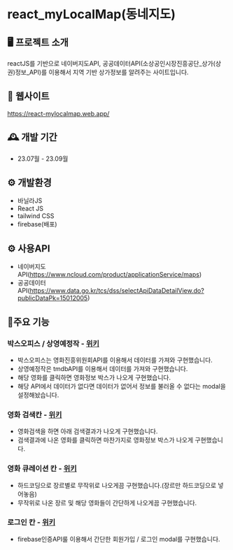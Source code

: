 # react_myLocalMap(동네지도)

## 🖥️ 프로젝트 소개
reactJS를 기반으로 네이버지도API, 공공데이터API(소상공인시장진흥공단_상가(상권)정보_API)를 이용해서 지역 기반 상가정보를 알려주는 사이트입니다.

## 🧭 웹사이트
https://react-mylocalmap.web.app/

## 🕰️ 개발 기간
- 23.07월 - 23.09월

## ⚙️ 개발환경
- 바닐라JS
- React JS
- tailwind CSS
- firebase(배포)

## ⚙️ 사용API
- 네이버지도API(https://www.ncloud.com/product/applicationService/maps)
- 공공데이터API(https://www.data.go.kr/tcs/dss/selectApiDataDetailView.do?publicDataPk=15012005)

## 📌주요 기능
### 박스오피스 / 상영예정작 - <a href="https://github.com/mandarinfactory/react_movieSearch/wiki/%EC%A3%BC%EC%9A%94%EA%B8%B0%EB%8A%A5(%EB%B0%95%EC%8A%A4%EC%98%A4%ED%94%BC%EC%8A%A4,--%EC%83%81%EC%98%81%EC%98%88%EC%A0%95%EC%9E%91)">위키</a>
- 박스오피스는 영화진흥위원회API를 이용해서 데이터를 가져와 구현했습니다.
- 상영예정작은 tmdbAPI를 이용해서 데이터를 가져와 구현했습니다.
- 해당 영화를 클릭하면 영화정보 박스가 나오게 구현했습니다.
- 해당 API에서 데이터가 없다면 데이터가 없어서 정보를 불러올 수 없다는 modal을 설정해놨습니다.

### 영화 검색칸 - <a href="https://github.com/mandarinfactory/react_movieSearch/wiki/%EC%A3%BC%EC%9A%94%EA%B8%B0%EB%8A%A5(%EC%98%81%ED%99%94%EA%B2%80%EC%83%89)">위키</a>
- 영화검색을 하면 아래 검색결과가 나오게 구현했습니다.
- 검색결과에 나온 영화를 클릭하면 마찬가지로 영화정보 박스가 나오게 구현했습니다.

### 영화 큐레이션 칸 - <a href="https://github.com/mandarinfactory/react_movieSearch/wiki/%EC%A3%BC%EC%9A%94%EA%B8%B0%EB%8A%A5(%EC%98%81%ED%99%94%ED%81%90%EB%A0%88%EC%9D%B4%EC%85%98)">위키</a>
- 하드코딩으로 장르별로 무작위로 나오게끔 구현했습니다.(장르만 하드코딩으로 넣어놓음)
- 무작위로 나온 장르 및 해당 영화들이 간단하게 나오게끔 구현했습니다.

### 로그인 칸 - <a href="https://github.com/mandarinfactory/react_movieSearch/wiki/%EC%A3%BC%EC%9A%94%EA%B8%B0%EB%8A%A5(%EB%A1%9C%EA%B7%B8%EC%9D%B8)">위키</a>
- firebase인증API룰 이용해서 간단한 회원가입 / 로그인 modal를 구현했습니다. 

